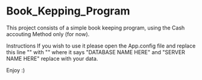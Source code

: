 # Book_Kepping_Program
This project consists of a simple book keeping program, using the Cash accouting Method only (for now).

Instructions
If you wish to use it please open the App.config file and replace this line "<add name="DB_BookKeeping" connectionString="Server=DESKTOP-3KD6UML\SQLEXPRESS;Database=DB_BookKeeping;Trusted_Connection=True;" providerName="System.Data.SqlClient"/>"
with "<add name="DATABASE NAME HERE" connectionString="Server=SERVER NAME HERE;Database=DATABASE NAME HERE;Trusted_Connection=True;" providerName="System.Data.SqlClient"/>"
where it says "DATABASE NAME HERE" and "SERVER NAME HERE" replace with your data.

Enjoy :)
